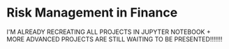 # Risk Management in Finance
I'M ALREADY RECREATING ALL PROJECTS IN JUPYTER NOTEBOOK + MORE ADVANCED PROJECTS ARE STILL WAITING TO BE PRESENTED!!!!!!!
